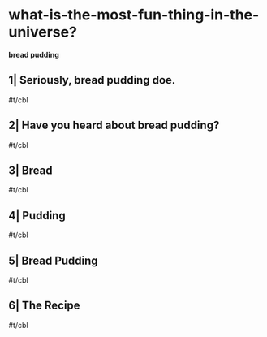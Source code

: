 # what-is-the-most-fun-thing-in-the-universe?

__bread pudding__

## 1| Seriously, bread pudding doe.

#t/cbl

## 2| Have you heard about bread pudding?

#t/cbl

## 3| Bread

#t/cbl

## 4| Pudding

#t/cbl

## 5| Bread Pudding

#t/cbl

## 6| The Recipe

#t/cbl
